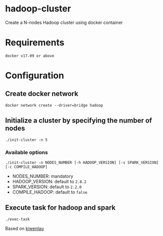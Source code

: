 hadoop-cluster
================

Create a N-nodes Hadoop cluster using docker container

# Requirements
`docker v17.09 or above`

# Configuration
## Create docker network
`docker network create --driver=bridge hadoop`

## Initialize a cluster by specifying the number of nodes
`./init-cluster -n 5`

### Available options
`./init-cluster -n NODES_NUMBER [-h HADOOP_VERSION] [-s SPARK_VERSION] [-c COMPILE_HADOOP]`

- NODES_NUMBER: mandatory
- HADOOP_VERSION: default to `2.8.2`
- SPARK_VERSION: default to `2.2.0`
- COMPILE_HADOOP: default to `false`

## Execute task for hadoop and spark
`./exec-task`

Based on [kiwenlau](https://github.com/kiwenlau/hadoop-cluster-docker)